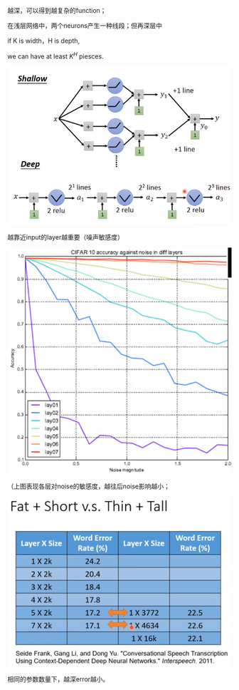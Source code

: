 越深，可以得到越复杂的function；



在浅层网络中，两个neurons产生一种线段；但再深层中



if K is width，H is depth,

we  can have at least $K^H$ piesces.



![image-20200514084819795](../imags/image-20200514084819795.png)

越靠近input的layer越重要（噪声敏感度）

![image-20200514085300144](../imags/image-20200514085300144.png)

（上图表现各层对noise的敏感度，越往后noise影响越小；

![image-20230326145341198](imags/image-20230326145341198.png)

相同的参数数量下，越深error越小。